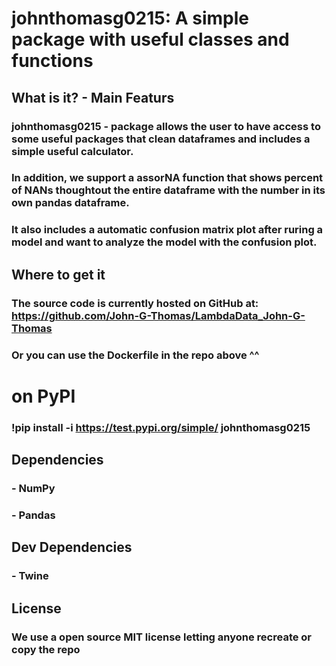 # johnthomasg0215: A simple package with useful classes and functions

## What is it? - Main Featurs
### johnthomasg0215 - package allows the user to have access to some useful packages that clean dataframes and includes a simple useful calculator.
### In addition, we support  a assorNA function that shows percent of NANs thoughtout the entire dataframe with the number in its own pandas dataframe.
### It also includes a automatic confusion matrix plot after ruring a model and want to analyze the model with the confusion plot.

## Where to get it
### The source code is currently hosted on GitHub at: https://github.com/John-G-Thomas/LambdaData_John-G-Thomas

### Or you can use the Dockerfile in the repo above ^^

# on PyPI
### !pip install -i https://test.pypi.org/simple/ johnthomasg0215

## Dependencies
### - NumPy
### - Pandas

## Dev Dependencies
### - Twine

## License 
### We use a open source MIT license letting anyone recreate or copy the repo
